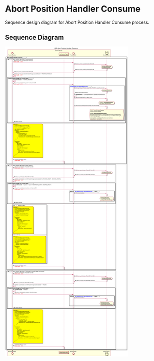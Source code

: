 # Abort Position Handler Consume

Sequence design diagram for Abort Position Handler Consume process.

## Sequence Diagram

![seq-position-1.3.3-abort.svg](../assets/diagrams/sequence/seq-position-1.3.3-abort.svg)

